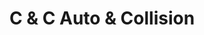 ---
title: "C & C Auto & Collision"
url: /sault-ste-marie/c-und-c-auto-und-collision/
shop: Autowerkstatt
---